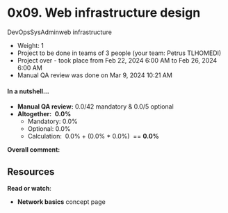 0x09. Web infrastructure design
===============================

DevOpsSysAdminweb infrastructure

*   Weight: 1
*   Project to be done in teams of 3 people (your team: Petrus TLHOMEDI)
*   Project over - took place from Feb 22, 2024 6:00 AM to Feb 26, 2024 6:00 AM
*   Manual QA review was done on Mar 9, 2024 10:21 AM

#### In a nutshell…

*   **Manual QA review:** 0.0/42 mandatory & 0.0/5 optional
*   **Altogether:**  **0.0%**
    *   Mandatory: 0.0%
    *   Optional: 0.0%
    *   Calculation:  0.0% + (0.0% \* 0.0%)  == **0.0%**

**Overall comment:**

Resources
---------

**Read or watch**:

*   **Network basics** concept page

